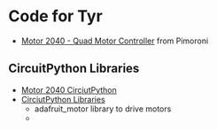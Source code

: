 # Code for Tyr

- [Motor 2040 - Quad Motor Controller](https://shop.pimoroni.com/products/motor-2040?variant=39884997853267) from Pimoroni

## CircuitPython Libraries

- [Motor 2040 CirciutPython](https://circuitpython.org/board/pimoroni_motor2040/)
- [CirciutPython Libraries](https://circuitpython.org/libraries)
  - adafruit_motor library to drive motors
  - 